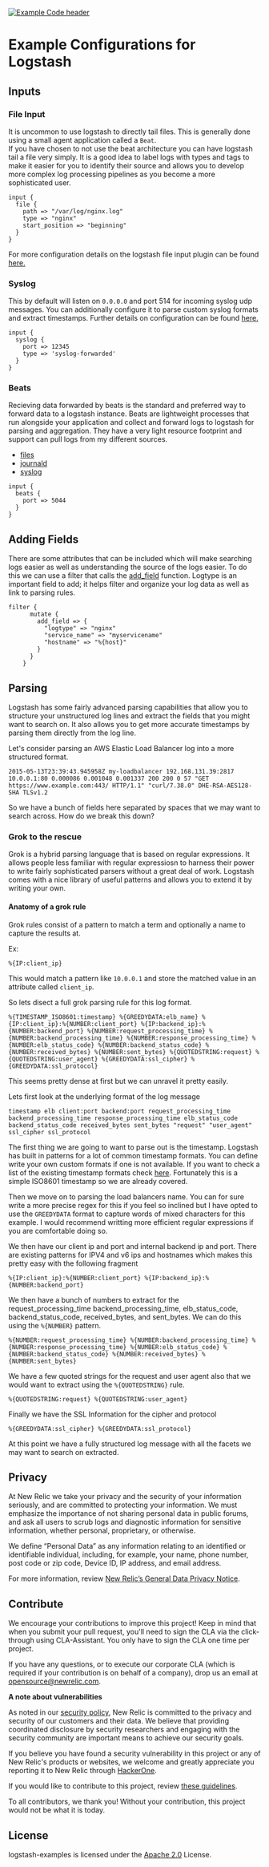 [![Example Code header](https://github.com/newrelic/opensource-website/raw/master/src/images/categories/Example_Code.png)](https://opensource.newrelic.com/oss-category/#example-code)

# Example Configurations for Logstash

## Inputs

### File Input

It is uncommon to use logstash to directly tail files.  This is generally done using a small agent application called a `Beat`.  
If you have chosen to not use the beat architecture you can have logstash tail a file very simply.  It is a good idea to label
logs with types and tags to make it easier for you to identify their source and allows you to develop more complex log processing
pipelines as you become a more sophisticated user.

```
input {
  file {
    path => "/var/log/nginx.log"
    type => "nginx"
    start_position => "beginning"
  }
}

```

For more configuration details on the logstash file input plugin can be found [here.](https://www.elastic.co/guide/en/logstash/current/plugins-inputs-file.html)

### Syslog

This by default will listen on `0.0.0.0` and port 514 for incoming syslog udp messages.  You can additionally configure it to parse custom syslog
formats and extract timestamps.  Further details on configuration can be found [here.](https://www.elastic.co/guide/en/logstash/current/plugins-inputs-syslog.html)

```
input {
  syslog {
    port => 12345
    type => 'syslog-forwarded'
  }
}
```

### Beats

Recieving data forwarded by beats is the standard and preferred way to forward data to a logstash instance.  Beats are lightweight processes that run alongside your application and 
collect and forward logs to logstash for parsing and aggregation.  They have a very light resource footprint and support can pull logs from my different sources.

- [files](https://www.elastic.co/guide/en/beats/filebeat/current/filebeat-overview.html)
- [journald](https://www.elastic.co/guide/en/beats/journalbeat/current/journalbeat-overview.html)
- [syslog](https://www.elastic.co/guide/en/beats/filebeat/current/filebeat-input-syslog.html)


```
input {
  beats {
    port => 5044
  }
}
```
## Adding Fields

There are some attributes that can be included which will make searching logs easier as well as understanding the source of the logs easier. To do this we can use a filter that calls the [add_field](https://www.elastic.co/guide/en/logstash/current/plugins-filters-mutate.html#plugins-filters-mutate-add_field) function. Logtype is an important field to add; it helps filter and organize your log data as well as link to parsing rules.

```
filter {
      mutate {
        add_field => {
          "logtype" => "nginx"
          "service_name" => "myservicename"
          "hostname" => "%{host}"
        }
      }
    }
```

## Parsing

Logstash has some fairly advanced parsing capabilities that allow you to structure your unstructured log lines and extract the fields that you might want to search on.  It also allows
you to get more accurate timestamps by parsing them directly from the log line.

Let's consider parsing an AWS Elastic Load Balancer log into a more structured format.

```2015-05-13T23:39:43.945958Z my-loadbalancer 192.168.131.39:2817 10.0.0.1:80 0.000086 0.001048 0.001337 200 200 0 57 "GET https://www.example.com:443/ HTTP/1.1" "curl/7.38.0" DHE-RSA-AES128-SHA TLSv1.2```

So we have a bunch of fields here separated by spaces that we may want to search across.  How do we break this down?  

### Grok to the rescue

Grok is a hybrid parsing language that is based on regular expressions.  It allows people less familiar with regular expressiosn to harness their power to write fairly sophisticated 
parsers without a great deal of work.  Logstash comes with a nice library of useful patterns and allows you to extend it by writing your own.

#### Anatomy of a grok rule

Grok rules consist of a pattern to match a term and optionally a name to capture the results at.

Ex:

```%{IP:client_ip}```

This would match a pattern like `10.0.0.1` and store the matched value in an attribute called `client_ip`.

So lets disect a full grok parsing rule for this log format.

```
%{TIMESTAMP_ISO8601:timestamp} %{GREEDYDATA:elb_name} %{IP:client_ip}:%{NUMBER:client_port} %{IP:backend_ip}:%{NUMBER:backend_port} %{NUMBER:request_processing_time} %{NUMBER:backend_processing_time} %{NUMBER:response_processing_time} %{NUMBER:elb_status_code} %{NUMBER:backend_status_code} %{NUMBER:received_bytes} %{NUMBER:sent_bytes} %{QUOTEDSTRING:request} %{QUOTEDSTRING:user_agent} %{GREEDYDATA:ssl_cipher} %{GREEDYDATA:ssl_protocol}
```

This seems pretty dense at first but we can unravel it pretty easily.

Lets first look at the underlying format of the log message

```timestamp elb client:port backend:port request_processing_time backend_processing_time response_processing_time elb_status_code backend_status_code received_bytes sent_bytes "request" "user_agent" ssl_cipher ssl_protocol```

The first thing we are going to want to parse out is the timestamp.  Logstash has built in patterns for a lot of common timestamp formats.  You can define write your own custom formats if one is not available.  If you want to check a list of the existing timestamp formats check [here](https://github.com/elastic/logstash/blob/v1.4.2/patterns/grok-patterns).  Fortunately this is a simple ISO8601 timestamp so we are already covered.  

Then we move on to parsing the load balancers name.  You can for sure write a more precise regex for this if you feel so inclined but I have opted to use the `GREEDYDATA` format to capture words of mixed characters for this example.  I would recommend writting more efficient regular expressions if you are comfortable doing so.  

We then have our client ip and port and internal backend ip and port.  There are existing patterns for IPV4 and v6 ips and hostnames which makes this pretty easy with the following fragment
```
%{IP:client_ip}:%{NUMBER:client_port} %{IP:backend_ip}:%{NUMBER:backend_port}
```

We then have a bunch of numbers to extract for the request_processing_time backend_processing_time, elb_status_code, backend_status_code, received_bytes, and sent_bytes.  We can do this using the `%{NUMBER}` pattern.  

```
%{NUMBER:request_processing_time} %{NUMBER:backend_processing_time} %{NUMBER:response_processing_time} %{NUMBER:elb_status_code} %{NUMBER:backend_status_code} %{NUMBER:received_bytes} %{NUMBER:sent_bytes}
```

We have a few quoted strings for the request and user agent also that we would want to extract using the `%{QUOTEDSTRING}` rule.

```
%{QUOTEDSTRING:request} %{QUOTEDSTRING:user_agent}
```

Finally we have the SSL Information for the cipher and protocol

```
%{GREEDYDATA:ssl_cipher} %{GREEDYDATA:ssl_protocol}
```

At this point we have a fully structured log message with all the facets we may want to search on extracted.

## Privacy

At New Relic we take your privacy and the security of your information seriously, and are committed to protecting your information. We must emphasize the importance of not sharing personal data in public forums, and ask all users to scrub logs and diagnostic information for sensitive information, whether personal, proprietary, or otherwise.

We define “Personal Data” as any information relating to an identified or identifiable individual, including, for example, your name, phone number, post code or zip code, Device ID, IP address, and email address.

For more information, review [New Relic’s General Data Privacy Notice](https://newrelic.com/termsandconditions/privacy).

## Contribute

We encourage your contributions to improve this project! Keep in mind that when you submit your pull request, you'll need to sign the CLA via the click-through using CLA-Assistant. You only have to sign the CLA one time per project.

If you have any questions, or to execute our corporate CLA (which is required if your contribution is on behalf of a company), drop us an email at opensource@newrelic.com.

**A note about vulnerabilities**

As noted in our [security policy](../../security/policy), New Relic is committed to the privacy and security of our customers and their data. We believe that providing coordinated disclosure by security researchers and engaging with the security community are important means to achieve our security goals.

If you believe you have found a security vulnerability in this project or any of New Relic's products or websites, we welcome and greatly appreciate you reporting it to New Relic through [HackerOne](https://hackerone.com/newrelic).

If you would like to contribute to this project, review [these guidelines](https://github.com/newrelic/open-by-default/blob/master/CONTRIBUTING.md).

To all contributors, we thank you!  Without your contribution, this project would not be what it is today.

## License

logstash-examples is licensed under the [Apache 2.0](http://apache.org/licenses/LICENSE-2.0.txt) License.